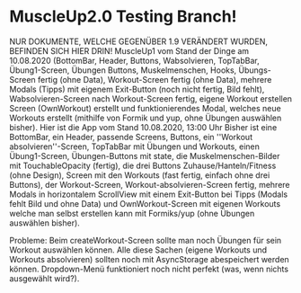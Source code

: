 # MuscleUp2.0 Testing Branch!
NUR DOKUMENTE, WELCHE GEGENÜBER 1.9 VERÄNDERT WURDEN, BEFINDEN SICH HIER DRIN!
MuscleUp1 vom Stand der Dinge am 10.08.2020 (BottomBar, Header, Buttons, Wabsolvieren, TopTabBar, Übung1-Screen, Übungen Buttons, Muskelmenschen, Hooks, Übungs-Screen fertig (ohne Data), Workout-Screen fertig (ohne Data), mehrere Modals (Tipps) mit eigenem Exit-Button (noch nicht fertig, Bild fehlt), Wabsolvieren-Screen nach Workout-Screen fertig, eigene Workout erstellen Screen (OwnWorkout) erstellt und funktionierendes Modal, welches neue Workouts erstellt (mithilfe von Formik und yup, ohne Übungen auswählen bisher).
Hier ist die App vom Stand 10.08.2020, 13:00 Uhr
Bisher ist eine BottomBar, ein Header, passende Screens, Buttons, ein ''Workout absolvieren''-Screen, TopTabBar mit Übungen und Workouts, einen Übung1-Screen, Übungen-Buttons mit state, die Muskelmenschen-Bilder mit TouchableOpacity (fertig), die drei Buttons Zuhause/Hanteln/Fitness (ohne Design), Screen mit den Workouts (fast fertig, einfach ohne drei Buttons), der Workout-Screen, Workout-absolvieren-Screen fertig, mehrere Modals in horizontalem ScrollView mit einem Exit-Button bei Tipps (Modals fehlt Bild und ohne Data) und OwnWorkout-Screen mit eigenen Workouts welche man selbst erstellen kann mit Formiks/yup (ohne Übungen auswählen bisher).

Probleme: Beim createWorkout-Screen sollte man noch Übungen für sein Workout auswählen können. Alle diese Sachen (eigene Workouts und Workouts absolvieren) sollten noch mit AsyncStorage abespeichert werden können. Dropdown-Menü funktioniert noch nicht perfekt (was, wenn nichts ausgewählt wird?).
